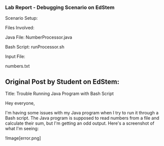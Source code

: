 ### Lab Report - Debugging Scenario on EdStem

Scenario Setup:

Files Involved:

Java File:  NumberProcessor.java

Bash Script:  runProcessor.sh

Input File: 

numbers.txt


## Original Post by Student on EdStem:

Title: Trouble Running Java Program with Bash Script

Hey everyone,

I'm having some issues with my Java program when I try to run it through a Bash script. The Java program is supposed to read numbers from a file and calculate their sum, but I'm getting an odd output. Here's a screenshot of what I'm seeing:

!Image[error.png]
